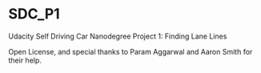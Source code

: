 # SDC_P1
Udacity Self Driving Car Nanodegree Project 1: Finding Lane Lines

Open License, and special thanks to Param Aggarwal and Aaron Smith for their help.
